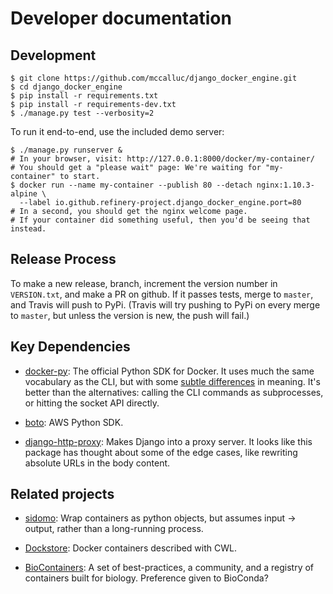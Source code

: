 # Developer documentation

## Development
```
$ git clone https://github.com/mccalluc/django_docker_engine.git
$ cd django_docker_engine
$ pip install -r requirements.txt
$ pip install -r requirements-dev.txt
$ ./manage.py test --verbosity=2
```

To run it end-to-end, use the included demo server:
```
$ ./manage.py runserver &
# In your browser, visit: http://127.0.0.1:8000/docker/my-container/
# You should get a "please wait" page: We're waiting for "my-container" to start.
$ docker run --name my-container --publish 80 --detach nginx:1.10.3-alpine \
  --label io.github.refinery-project.django_docker_engine.port=80
# In a second, you should get the nginx welcome page.
# If your container did something useful, then you'd be seeing that instead.
```

## Release Process

To make a new release, branch, increment the version number in `VERSION.txt`, and make a PR on github.
If it passes tests, merge to `master`, and Travis will push to PyPi.
(Travis will try pushing to PyPi on every merge to `master`,
but unless the version is new, the push will fail.)

## Key Dependencies

- [docker-py](https://github.com/docker/docker-py): The official
  Python SDK for Docker. It uses much the same vocabulary as the CLI,
  but with some [subtle differences](https://github.com/docker/docker-py/issues/1510)
  in meaning. It's better than the alternatives: calling
  the CLI commands as subprocesses, or hitting the socket API directly.

- [boto](http://boto3.readthedocs.io/en/latest/): AWS Python SDK.

- [django-http-proxy](https://github.com/yvandermeer/django-http-proxy):
  Makes Django into a proxy server. It looks like this package has thought about
  some of the edge cases, like rewriting absolute URLs in the body content.


## Related projects

- [sidomo](https://github.com/deepgram/sidomo): Wrap containers
  as python objects, but assumes input -> output, rather than a
  long-running process.

- [Dockstore](https://dockstore.org/docs/about):
  Docker containers described with CWL.

- [BioContainers](http://biocontainers.pro/docs/developer-manual/developer-intro/):
  A set of best-practices, a community, and a registry of containers
  built for biology. Preference given to BioConda?
